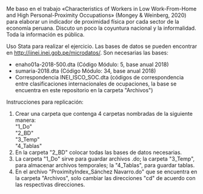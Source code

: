 Me baso en el trabajo «Characteristics of Workers in Low Work-From-Home and High Personal-Proximity Occupations» (Mongey & Weinberg, 2020) para elaborar un indicador de proximidad física por cada sector de la economía peruana. Discuto un poco la coyuntura nacional y la informalidad. Toda la información es pública.

Uso Stata para realizar el ejercicio. Las bases de datos se pueden encontrar en http://iinei.inei.gob.pe/microdatos/. Son necesarias las bases:
* enaho01a-2018-500.dta (Código Módulo: 5, base anual 2018)
* sumaria-2018.dta (Código Módulo: 34, base anual 2018)
* Correspondencia INEI_ISCO_SOC.dta (códigos de correspondencia entre clasificaciones internacionales de ocupaciones, la base se encuentra en este repositorio en la carpeta "Archivos")

Instrucciones para replicación:  
1) Crear una carpeta que contenga 4 carpetas nombradas de la siguiente manera:  
  "1_Do"  
  "2_BD"  
  "3_Temp"  
  "4_Tablas"  
2) En la carpeta "2_BD" colocar todas las bases de datos necesarias.
3) La carpeta "1_Do" sirve para guardar archivos .do; la carpeta "3_Temp", para almacenar archivos temporales; la "4_Tablas", para guardar tablas.
4) En el archivo "ProximityIndex_Sánchez Navarro.do" que se encuentra en la carpeta "Archivos", solo cambiar las direcciones "cd" de acuerdo con las respectivas direcciones.
